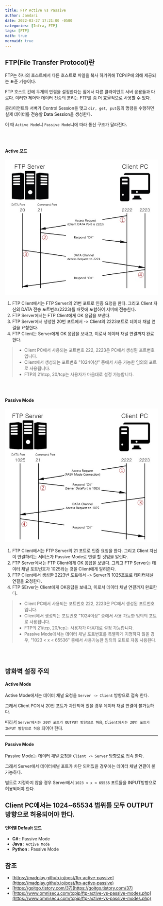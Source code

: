 ```yaml
---
title: FTP Active vs Passive
author: Jandari
date: 2022-03-27 17:21:00 -0500
categories: [Infra, FTP]
tags: [FTP]
math: true
mermaid: true
---
```


## FTP(File Transfer Protocol)란

FTP는 하나의 호스트에서 다른 호스트로 파일을 복사 하기위해 TCP/IP에 의해 제공되는 표준 기능이다.

FTP 호스트 간에 두개의 연결을 설정한다는 점에서 다른 클라이언트 서버 응용들과 다르다. 이러한 제어와 데이터 전송의 분리는 FTP를 좀 더 효율적으로 사용할 수 있다.

클라이언트와 서버가 Control Session을 맺고 `dir, get, put`등의 명령을 수행하면 실제 데이터를 전송할 Data Session을 생성한다.

이 때 `Active Mode`냐 `Passive Mode`냐에 따라 통신 구조가 달라진다.

<br>
<br>

#### Active 모드

![image](/assets/img/post/2022-03-27-ftp/1.jpg)

1. FTP Client에서는 FTP Server의 21번 포트로 인증 요청을 한다. 그리고 Client 자신의 DATA 전송 포트번호(2223)를 패킷에 포함하여 서버에 전송한다.
1. FTP Server에서는 FTP Client에게 OK 응답을 보낸다.
1. FTP Server에서 생성한 20번 포트에서 -> Client의 2223포트로 데이터 채널 연결을 요청한다.
1. FTP Client는 Server에게 OK 응답을 보내고, 이로서 데이터 채널 연결까지 완료한다.

> - Client PC에서 사용되는 포트번호 222, 2223은 PC에서 생성된 포트번호입니다.
> - Client에서 생성되는 포트번호 "1024이상" 중에서 사용 가능한 임의의 포트로 사용됩니다.
> - FTP의 21/tcp, 20/tcp는 사용자가 마음대로 설정 가능합니다.

<br>
<br>

#### Passive Mode

![image](/assets/img/post/2022-03-27-ftp/2.jpg)

1. FTP Client에서는 FTP Server의 21 포트로 인증 요청을 한다. 그리고 Client 자신이 연결하려는 서비스가 Passive Mode로 연결 할 것임을 알린다.
1. FTP Server에서는 FTP Client에게 OK 응답을 보낸다. 그리고 FTP Server는 데이터 채널 포트번호가 1025라는 것을 Client에게 알려준다.
1. FTP Client에서 생성한 2223번 포트에서 -> Server의 1025포트로 데이터채널 연결을 요청한다.
1. FTP SErver는 Client에게 OK응답을 보내고, 이로서 데이터 채널 연결까지 완료한다.

> - Client PC에서 사용되는 포트번호 222, 2223은 PC에서 생성된 포트번호입니다.
> - Client에서 생성되는 포트번호 "1024이상" 중에서 사용 가능한 임의의 포트로 사용됩니다.
> - FTP의 21/tcp, 20/tcp는 사용자가 마음대로 설정 가능합니다.
> - Passive Mode에서는 데이터 채널 포트번호를 특별하게 지정하지 않을 경우, "1023 < x < 65536" 중에서 사용가능한 임의의 포트로 자동 사용된다.

<br>
<br>

## 방화벽 설정 주의
#### Active Mode

Active Mode에서는 데이터 채널 요청을 `Server -> Client` 방향으로 접속 한다.

그래서 Client PC에서 20번 포트가 차단되어 있을 경우 데이터 채널 연결이 불가능하다.

따라서 `Server에서는 20번 포트가 OUTPUT 방향으로 허용`, `Client에서는 20번 포트가 INPUT 방향으로 허용` 되어야 한다.

----

#### Passive Mode


Passive Mode는 데이터 채널 요청을 `Client -> Server` 방향으로 접속 한다.

그래서 Server에서 데이터채널 포트가 차단 되어있을 경우에는 데이터 채널 연결이 불가능하다.

별도로 지정하지 않을 경우 Server에서 `1023 < x < 65535` 포트들을 INPUT방향으로 허용되어야 한다.

Client PC에서는 1024~65534 범위를 모두 OUTPUT 방향으로 허용되어야 한다.
----

#### 언어별 Default 모드
- **C# :** Passive Mode
- **Java :** `Active Mode`
- **Python :** Passive Mode

## 참조
* [https://madplay.github.io/post/ftp-active-passive](https://madplay.github.io/post/ftp-active-passive)
* [https://goitgo.tistory.com/37](https://goitgo.tistory.com/37)
* [https://www.omnisecu.com/tcpip/ftp-active-vs-passive-modes.php](https://www.omnisecu.com/tcpip/ftp-active-vs-passive-modes.php)
